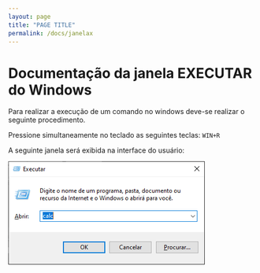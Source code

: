 ```yaml
---
layout: page
title: "PAGE TITLE"
permalink: /docs/janelax
---
```


# Documentação da janela EXECUTAR do Windows


Para realizar a execução de um comando no windows deve-se realizar o seguinte procedimento.

Pressione simultaneamente no teclado as seguintes teclas: `WIN+R`

A seguinte janela será exibida na interface do usuário:

![](pages/images/img01.png)
